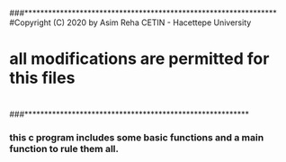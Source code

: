 ###****************************************************************
#Copyright (C) 2020 by Asim Reha CETIN - Hacettepe University
# all modifications are permitted for this files
#
###*********************************************************

### this c program includes some basic functions and a main function to rule them all.

